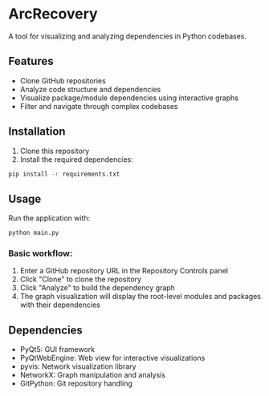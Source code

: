 # ArcRecovery

A tool for visualizing and analyzing dependencies in Python codebases.

## Features

- Clone GitHub repositories
- Analyze code structure and dependencies
- Visualize package/module dependencies using interactive graphs
- Filter and navigate through complex codebases

## Installation

1. Clone this repository
2. Install the required dependencies:

```bash
pip install -r requirements.txt
```

## Usage

Run the application with:

```bash
python main.py
```

### Basic workflow:

1. Enter a GitHub repository URL in the Repository Controls panel
2. Click "Clone" to clone the repository
3. Click "Analyze" to build the dependency graph
4. The graph visualization will display the root-level modules and packages with their dependencies

## Dependencies

- PyQt5: GUI framework
- PyQtWebEngine: Web view for interactive visualizations
- pyvis: Network visualization library
- NetworkX: Graph manipulation and analysis
- GitPython: Git repository handling 